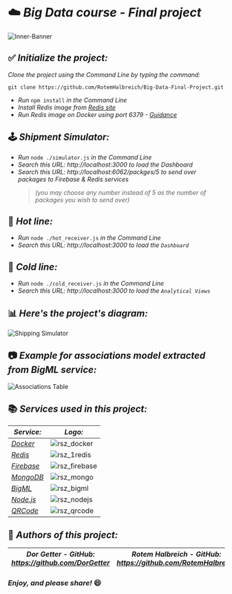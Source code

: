 # :cloud: *Big Data course - Final project*

![Inner-Banner](https://user-images.githubusercontent.com/66558110/138529732-71124200-bb75-47f0-a6a9-52cc2c306204.jpg)

## :white_check_mark: *Initialize the project:*
*Clone the project using the Command Line by typing the command:*

`git clone https://github.com/RotemHalbreich/Big-Data-Final-Project.git`
* *Run* `npm install` *in the Command Line*
* *Install Redis image from [Redis site](https://hub.docker.com/_/redis)*
* *Run Redis image on Docker using port 6379 - [Guidance ](https://www.youtube.com/watch?v=YhXeiB_1-uk&list=PL9nWRykSBSFjj3mulDfc6Al4v8ORNKzaM&index=2&ab_channel=BeABetterDev)*

## :joystick: *Shipment Simulator:*

* *Run* `node ./simulator.js` *in the Command Line*
* *Search this URL: http://localhost:3000 to load the Dashboard*
* *Search this URL: http://localhost:6062/packges/5 to send over packages to Firebase & Redis services* 
  > *(you may choose any number instead of 5 as the number of packages you wish to send over)*

## :hot_face: *Hot line:*
* *Run* `node ./hot_receiver.js` *in the Command Line*
* *Search this URL: http://localhost:3000 to load the `Dashboard`*

## :cold_face: *Cold line:*
* *Run* `node ./cold_receiver.js` *in the Command Line*
* *Search this URL: http://localhost:3000 to load the `Analytical Views`*

## :bar_chart: *Here's the project's diagram:*
![Shipping Simulator](https://user-images.githubusercontent.com/66558110/137342555-ea34c2d2-28d6-458f-94e8-5d74a2ec39e8.png)

## :camera: *Example for associations model extracted from BigML service:*
![Associations Table](https://user-images.githubusercontent.com/66558110/138527098-8dcc1c17-8e75-46dd-8cef-308a3f4a0561.png)

## :books: *Services used in this project:*
  *Service:* | *Logo:*
------------------------------------------------------|----------------------------------------------------
*[Docker](https://www.docker.com/)* | ![rsz_docker](https://user-images.githubusercontent.com/66558110/138525534-5b80cfff-9cc8-49d8-91ee-56dad30554ac.png)
*[Redis](https://redis.io/)* | ![rsz_1redis](https://user-images.githubusercontent.com/66558110/138525323-e48deafc-5d80-44cb-881c-543cbb9b4328.png)
*[Firebase](https://firebase.google.com/)* | ![rsz_firebase](https://user-images.githubusercontent.com/66558110/138526112-1f4f9d97-cc27-4cfa-ae9a-748839022443.png)
*[MongoDB](https://www.mongodb.com/)* | ![rsz_mongo](https://user-images.githubusercontent.com/66558110/138526141-b3b75e15-ca4c-4a79-b6eb-c76c935b98d8.png)
*[BigML](https://bigml.com/)* | ![rsz_bigml](https://user-images.githubusercontent.com/66558110/138526204-8149be8b-c540-4a35-b475-b0b94d32e375.png)
*[Node.js](https://nodejs.org/en/)* | ![rsz_nodejs](https://user-images.githubusercontent.com/66558110/138526220-82e94b3d-72c3-47fc-a698-2d31bfc8cb85.png)
*[QRCode](https://en.wikipedia.org/wiki/QR_code)* | ![rsz_qrcode](https://user-images.githubusercontent.com/66558110/138526484-f97cda37-1b6c-47b3-9850-ea254c390728.png)



## :pencil: *Authors of this project:*
| *Dor Getter  -  GitHub: https://github.com/DorGetter* | *Rotem Halbreich  -  GitHub: https://github.com/RotemHalbreich* |
------------------------------------------------------|----------------------------------------------------

### *Enjoy, and please share!* :smile:
